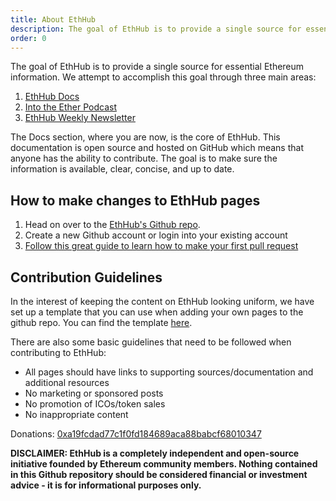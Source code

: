 ```yaml
---
title: About EthHub
description: The goal of EthHub is to provide a single source for essential Ethereum information. 
order: 0
---
```


The goal of EthHub is to provide a single source for essential Ethereum information. We attempt to accomplish this goal through three main areas:

1.  [EthHub Docs](./documentation)
2.  [Into the Ether Podcast](https://podcast.ethhub.io/)
3.  [EthHub Weekly Newsletter](https://ethhub.substack.com/)

The Docs section, where you are now, is the core of EthHub. This documentation is open source and hosted on GitHub which means that anyone has the ability to contribute. The goal is to make sure the information is available, clear, concise, and up to date.

## How to make changes to EthHub pages

1.  Head on over to the [EthHub's Github repo](https://github.com/ethhub-io/ethhub).
2.  Create a new Github account or login into your existing account
3.  [Follow this great guide to learn how to make your first pull request](https://www.youtube.com/watch?v=YTbRzhQju4c&t=1s)

## Contribution Guidelines

In the interest of keeping the content on EthHub looking uniform, we have set up a template that you can use when adding your own pages to the github repo. You can find the template [here](https://github.com/ethhub-io/ethhub/tree/138f04335ad4a090d8eb370a9af90ee82fccf1a6/template.md).

There are also some basic guidelines that need to be followed when contributing to EthHub:

-   All pages should have links to supporting sources/documentation and additional resources
-   No marketing or sponsored posts
-   No promotion of ICOs/token sales
-   No inappropriate content

Donations: [0xa19fcdad77c1f0fd184689aca88babcf68010347](https://etherscan.io/address/0xa19fcdad77c1f0fd184689aca88babcf68010347)

**DISCLAIMER: EthHub is a completely independent and open-source initiative founded by Ethereum community members. Nothing contained in this Github repository should be considered financial or investment advice - it is for informational purposes only.**